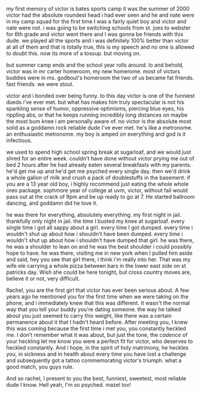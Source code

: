 my first memory of victor is bates sports camp
it was the summer of 2000
victor had the absolute roundest head i had ever seen and he and nate were in my camp squad for the first time
I was a fairly quiet boy and victor and nate were not. 
i was going to be switching schools from st. joes to webster for 6th grade and victor went there and I was gonna be friends with this dude. 
we played all the sports and i was definitely 100% better than victor at all of them and that is totally true, this is my speech and no one is allowed to doubt this.
now its more of a tossup.
but moving on. 

but summer camp ends and the school year rolls around.
 lo and behold, victor was in mr carter homeroom, my new homerome. 
 most of victors buddies were in ms. godbout's homeroom
the two of us became fat friends. fast friends. we were stout.

victor and i bonded over being funny.
to this day victor is one of the funniest dueds i've ever met.
but what has makes him truly spectacular is not his sparkling sense of humor, oppressive optimisms, piercing blue eyes, his rippling abs, or that he keeps running incredibly long distances on maybe the most bum knee i am personally aware of.
no victor is the absolute most solid as a goddamn rock reliable dude I've ever met.
he's like a metronome. an enthusiastic metronome. my boy is amped on everything and god is it infectious. 

we used to spend high school spring break at sugarloaf, and we would just shred for an entire week. 
couldn't have done without victor prying me out of bed 2 hours after he had already eaten several breakfasts with my parents. 
he'd get me up and he'd get me psyched every single day.
then we'd drink a whole gallon of milk and crush a pack of doublestuffs in the basement. 
if you are a 13 year old boy, i highly recommend just eating the whole whole oreo package.
sophmore year of college at uvm, victor, without fail would pass out at the crack of 9pm and be up ready to go at 7.
He started ballroom dancing, and goddamn did he love it. 


he was there for everything, absolutely everything. 
my first night in jail. thankfully only night in jail.
the time I busted my knee at sugarloaf.
every single time i got all sappy about a girl. 
every time I got dumped. 
every time i wouldn't shut up about how i shouldn't have been dumped.
every time i wouldn't shut up about how i shouldn't have dumped that girl.
he was there, he was a shoulder to lean on and he was the best shoulder i could possibly hope to have.
he was there, visiting me in new york when I pulled him aside and said, hey you see that girl there, i think i'm really into her.
That was my wife ele carrying a whole pizza between bars in the lower east side on st patricks day.
Wish she could be here tonight, but cross country moves are, believe it or not, very difficult. 

Rachel, you are the first girl that victor has ever been serious about.
A few years ago he mentioned you for the first time when we were taking on the phone, and i immediately knew that this was different. 
It wasn't the normal way that you tell your buddy you're dating someone.
the way he talked about you just seemed to carry this weight, like there was a certain permanence about it that I hadn't heard before.
After meeting you, I knew this was coming because the first time i met you, you constantly heckled me. 
I don’t remember what it was about, but just the tone, the *cadence* of your heckling let me know you were a perfect fit for victor, who deserves to heckled constantly.
And i hope, in the spirit of holy matrimony, he heckles you, in sickness and in health about every time you have lost a challenge and subsequently got a tattoo commemorating victor's triumph.
what a good match, you guys rule.

And so rachel, I present to you the best, funniest, sweetest, most reliable dude I know. 
Hell yeah, I'm so psyched.
mazel tov!
